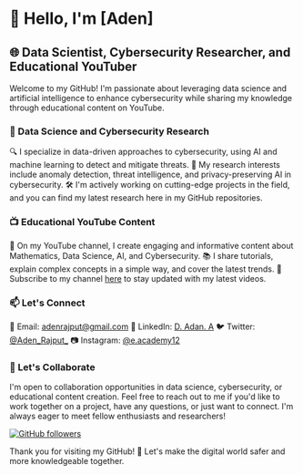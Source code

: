 # 👋 Hello, I'm [Aden]

## 🌐 Data Scientist, Cybersecurity Researcher, and Educational YouTuber

Welcome to my GitHub! I'm passionate about leveraging data science and artificial intelligence to enhance cybersecurity while sharing my knowledge through educational content on YouTube.

### 💼 Data Science and Cybersecurity Research

🔍 I specialize in data-driven approaches to cybersecurity, using AI and machine learning to detect and mitigate threats.
🌟 My research interests include anomaly detection, threat intelligence, and privacy-preserving AI in cybersecurity.
🛠️ I'm actively working on cutting-edge projects in the field, and you can find my latest research here in my GitHub repositories.

### 📺 Educational YouTube Content

🎥 On my YouTube channel, I create engaging and informative content about Mathematics, Data Science, AI, and Cybersecurity.
📚 I share tutorials, explain complex concepts in a simple way, and cover the latest trends.
🔔 Subscribe to my channel [here](https://youtube.com/@E-Academy?si=uo5OZU_abnl178bE) to stay updated with my latest videos.

### 📫 Let's Connect

📧 Email: adenrajput@gmail.com
📱 LinkedIn: [D. Adan. A](www.linkedin.com/in/d-adan)
🐦 Twitter: [@Aden_Rajput_](https://twitter.com/Aden_Rajput_)
📷 Instagram: [@e.academy12](https://www.instagram.com/e.academy12/)


### 🤝 Let's Collaborate

I'm open to collaboration opportunities in data science, cybersecurity, or educational content creation. Feel free to reach out to me if you'd like to work together on a project, have any questions, or just want to connect. I'm always eager to meet fellow enthusiasts and researchers!

[![GitHub followers](https://img.shields.io/github/followers/yourgithub?label=Follow&style=social)](https://github.com/AdenRajput)

Thank you for visiting my GitHub! 🚀 Let's make the digital world safer and more knowledgeable together.
